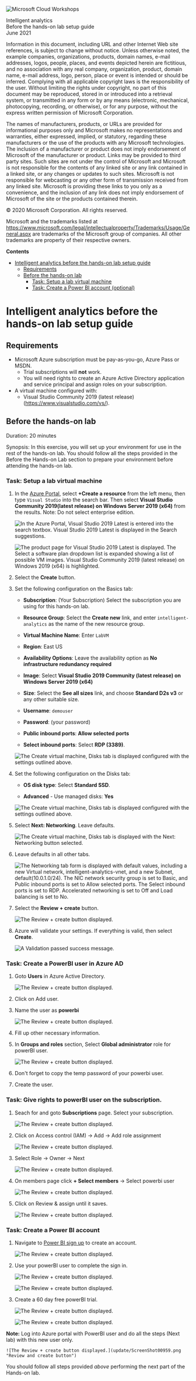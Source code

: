 ![Microsoft Cloud Workshops](https://github.com/Microsoft/MCW-Template-Cloud-Workshop/raw/main/Media/ms-cloud-workshop.png "Microsoft Cloud Workshops")

<div class="MCWHeader1">
Intelligent analytics
</div>

<div class="MCWHeader2">
Before the hands-on lab setup guide
</div>

<div class="MCWHeader3">
June 2021
</div>

Information in this document, including URL and other Internet Web site references, is subject to change without notice. Unless otherwise noted, the example companies, organizations, products, domain names, e-mail addresses, logos, people, places, and events depicted herein are fictitious, and no association with any real company, organization, product, domain name, e-mail address, logo, person, place or event is intended or should be inferred. Complying with all applicable copyright laws is the responsibility of the user. Without limiting the rights under copyright, no part of this document may be reproduced, stored in or introduced into a retrieval system, or transmitted in any form or by any means (electronic, mechanical, photocopying, recording, or otherwise), or for any purpose, without the express written permission of Microsoft Corporation.

The names of manufacturers, products, or URLs are provided for informational purposes only and Microsoft makes no representations and warranties, either expressed, implied, or statutory, regarding these manufacturers or the use of the products with any Microsoft technologies. The inclusion of a manufacturer or product does not imply endorsement of Microsoft of the manufacturer or product. Links may be provided to third party sites. Such sites are not under the control of Microsoft and Microsoft is not responsible for the contents of any linked site or any link contained in a linked site, or any changes or updates to such sites. Microsoft is not responsible for webcasting or any other form of transmission received from any linked site. Microsoft is providing these links to you only as a convenience, and the inclusion of any link does not imply endorsement of Microsoft of the site or the products contained therein.

© 2020 Microsoft Corporation. All rights reserved.

Microsoft and the trademarks listed at <https://www.microsoft.com/legal/intellectualproperty/Trademarks/Usage/General.aspx> are trademarks of the Microsoft group of companies. All other trademarks are property of their respective owners.

**Contents**

<!-- TOC -->

- [Intelligent analytics before the hands-on lab setup guide](#intelligent-analytics-before-the-hands-on-lab-setup-guide)
  - [Requirements](#requirements)
  - [Before the hands-on lab](#before-the-hands-on-lab)
    - [Task: Setup a lab virtual machine](#task-setup-a-lab-virtual-machine)
    - [Task: Create a Power BI account (optional)](#task-create-a-power-bi-account-optional)
<!-- /TOC -->

# Intelligent analytics before the hands-on lab setup guide

## Requirements

- Microsoft Azure subscription must be pay-as-you-go, Azure Pass or MSDN.
  - Trial subscriptions will **not** work.
  - You will need rights to create an Azure Active Directory application and service principal and assign roles on your subscription.
- A virtual machine configured with:
  - Visual Studio Community 2019 (latest release) (<https://www.visualstudio.com/vs/>).

## Before the hands-on lab

Duration: 20 minutes

Synopsis: In this exercise, you will set up your environment for use in the rest of the hands-on lab. You should follow all the steps provided in the Before the Hands-on Lab section to prepare your environment before attending the hands-on lab.

### Task: Setup a lab virtual machine

1. In the [Azure Portal](https://portal.azure.com/), select **+Create a resource** from the left menu, then type `Visual Studio` into the search bar. Then select **Visual Studio Community 2019(latest release) on Windows Server 2019 (x64)** from the results. Note: Do not select enterprise edition. 

    ![In the Azure Portal, Visual Studio 2019 Latest is entered into the search textbox. Visual Studio 2019 Latest is displayed in the Search suggestions.](media/2019-06-19-15-05-08.png "Visual Studio 2019 Latest option is displayed")

    ![The product page for Visual Studio 2019 Latest is displayed. The Select a software plan dropdown list is expanded showing a list of possible VM images.  Visual Studio Community 2019 (latest release) on Windows 2019 (x64) is highlighted.](media/2019-09-03-12-22-16.png "Visual Studio Community 2019 (latest release) on Windows 2019 (x64) selected")

2. Select the **Create** button.

3. Set the following configuration on the Basics tab:

    - **Subscription**: (Your Subscription) Select the subscription you are using for this hands-on lab.

    - **Resource Group**: Select the **Create new** link, and enter `intelligent-analytics` as the name of the new resource group.

    - **Virtual Machine Name**: Enter `LabVM`

    - **Region**: East US

    - **Availability Options**:  Leave the availability option as **No infrastructure redundancy required**

    - **Image**: Select **Visual Studio 2019 Community (latest release) on Windows Server 2019 (x64)**

    - **Size**: Select the **See all sizes** link, and choose **Standard D2s v3** or any other suitable size. 

    - **Username**: `demouser`

    - **Password**: (your password)

    - **Public inbound ports**: **Allow selected ports**

    - **Select inbound ports**: Select **RDP (3389)**.
    
    ![The Create virtual machine, Disks tab is displayed configured with the settings outlined above.](update/ScreenShot00937.png "Create a Virtual Machine")
    
4. Set the following configuration on the Disks tab:

    - **OS disk type**: Select **Standard SSD**.

    - **Advanced** - Use managed disks: **Yes**

    ![The Create virtual machine, Disks tab is displayed configured with the settings outlined above.](update/ScreenShot00936.png "Create a Virtual Machine")

5. Select **Next: Networking**. Leave defaults. 

    ![The Create virtual machine, Disks tab is displayed with the Next: Networking button selected.](media/2019-03-20-11-18-33.png "Review the next blade - Networking.")

6. Leave defaults in all other tabs. 

    ![The Networking tab form is displayed with default values, including a new Virtual network, intelligent-analytics-vnet, and a new Subnet, default(10.0.1.0/24). The NIC network security group is set to Basic, and Public inbound ports is set to Allow selected ports. The Select inbound ports is set to RDP. Accelerated networking is set to Off and Load balancing is set to No.](media/2019-03-20-11-20-21.png "Networking tab - Configure Virtual Networks")

7. Select the **Review + create** button.

    ![The Review + create button displayed.](media/2019-03-20-11-23-20.png "Review and create button")

8. Azure will validate your settings.  If everything is valid, then select **Create**.

    ![A Validation passed success message.](media/2019-03-20-15-18-30.png "Validation passed")

### Task: Create a PowerBI user in Azure AD

1. Goto **Users** in Azure Active Directory.

    ![The Review + create button displayed.](update/ScreenShot00938.png "Review and create button")
2. Click on Add user.
3. Name the user as **powerbi**

    ![The Review + create button displayed.](update/ScreenShot00939.png "Review and create button")
    
4. Fill up other necessary information.
5.  In **Groups and roles** section, Select **Global administrator** role for powerBI user.

    ![The Review + create button displayed.](update/ScreenShot00941.png "Review and create button")
    
6.  Don't forget to copy the temp password of your powerbi user.
7.  Create the user. 

### Task: Give rights to powerBI user on the subscription. 

1. Seach for and goto **Subscriptions** page. Select your subscription. 

    ![The Review + create button displayed.](update/ScreenShot00943.png "Review and create button")
    
2. Click on Access control (IAM) -> Add -> Add role assignment 

    ![The Review + create button displayed.](update/ScreenShot00944.png "Review and create button")
    
3. Select Role -> Owner -> Next

    ![The Review + create button displayed.](update/ScreenShot00945.png "Review and create button")
    
4. On members page click **+ Select members** -> Select powerbi user 

    ![The Review + create button displayed.](update/ScreenShot00946.png "Review and create button")

5. Click on Review & assign until it saves.  

    ![The Review + create button displayed.](update/ScreenShot00948.png "Review and create button")
    
### Task: Create a Power BI account

1. Navigate to [Power BI sign up](https://powerbi.microsoft.com/) to create an account.

    ![The Review + create button displayed.](update/ScreenShot00949.png "Review and create button")
    
2. Use your powerBI user to complete the sign in. 
    
    ![The Review + create button displayed.](update/ScreenShot00950.png "Review and create button")
    
    ![The Review + create button displayed.](update/ScreenShot00951.png "Review and create button")

4. Create a 60 day free powerBI trial.   

    ![The Review + create button displayed.](update/ScreenShot00955.png "Review and create button")

    ![The Review + create button displayed.](update/ScreenShot00956.png "Review and create button")
    
**Note:** Log into Azure portal with PowerBI user and do all the steps (Next lab) with this new user only. 

    ![The Review + create button displayed.](update/ScreenShot00959.png "Review and create button")

You should follow all steps provided *above* performing the next part of the Hands-on lab.
